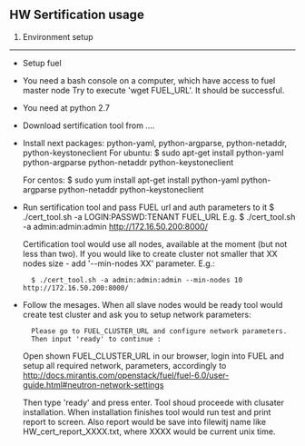 HW Sertification usage
----------------------

1. Environment setup
--------------------

* Setup fuel
* You need a bash console on a computer, which have access to fuel master node
  Try to execute 'wget FUEL_URL'. It should be successful.

* You need at python 2.7
* Download sertification tool from ....

* Install next packages: python-yaml, python-argparse, python-netaddr, 
	python-keystoneclient
  	For ubuntu:
  		$ sudo apt-get install python-yaml python-argparse python-netaddr python-keystoneclient

  	For centos:
  		$ sudo yum install apt-get install python-yaml python-argparse python-netaddr python-keystoneclient

* Run sertification tool and pass FUEL url and auth parameters to it
		$ ./cert_tool.sh -a LOGIN:PASSWD:TENANT FUEL_URL
	E.g.
		$ ./cert_tool.sh -a admin:admin:admin http://172.16.50.200:8000/

	Certification tool would use all nodes, available at the moment 
	(but not less than two). If you would like to create cluster not
	smaller that XX nodes size - add '--min-nodes XX' parameter. E.g.:

		$ ./cert_tool.sh -a admin:admin:admin --min-nodes 10 http://172.16.50.200:8000/

* Follow the mesages. When all slave nodes would be ready tool would create 
  test cluster and ask you to setup network parameters:

		Please go to FUEL_CLUSTER_URL and configure network parameters.
    	Then input 'ready' to continue :

  Open shown FUEL_CLUSTER_URL in our browser, login into FUEL and setup all 
  required network, parameters, accordingly to 
  http://docs.mirantis.com/openstack/fuel/fuel-6.0/user-guide.html#neutron-network-settings

  Then type 'ready' and press enter. Tool shoud proceede with clusater 
  installation. When installation finishes tool would run test and print report
  to screen. Also report would be save into filewitj name like 
  HW_cert_report_XXXX.txt, where XXXX would be current unix time.

